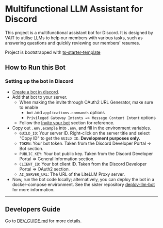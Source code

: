 # Multifunctional LLM Assistant for Discord

This project is a multifunctional assistant bot for Discord. It is designed by VAIT to utilise LLMs to help our members with various tasks, such as answering questions and quickly reviewing our members' resumes.

Project is bootstrapped with [ts-starter-template](https://github.com/samhwang/ts-starter-template)

## How to Run this Bot

### Setting up the bot in Discord

- [Create a bot in discord](https://discordjs.guide/preparations/setting-up-a-bot-application.html#creating-your-bot).
- Add that bot to your server.
  - When making the invite through OAuth2 URL Generator, make sure to enable
    - `bot` and `applications.commands` options
    - `Privileged Gateway Intents => Message Content Intent` options
  - Follow the [Invite your bot](https://discordjs.guide/preparations/adding-your-bot-to-servers.html) section for reference.
- Copy out `.env.example` into `.env`, and fill in the environment variables.
  - `GUILD_ID`: Your server ID. Right-click on the server title and select "Copy ID" to get the `GUILD ID`. **Development purposes only.**
  - `TOKEN`: Your bot token. Taken from the Discord Developer Portal => Bot section.
  - `PUBLIC_KEY`: Your bot public key. Taken from the Discord Developer Portal => General Information section.
  - `CLIENT_ID`: Your bot client ID. Taken from the Discord Developer Portal => OAuth2 section.
  - `AI_SERVER_URL`: The URL of the LiteLLM Proxy server.
- Now, run the bot code locally; alternatively, you can deploy the bot in a docker-compose environment. See the sister repository [deploy-llm-bot](https://github.com/bifrostlab/deploy-llm-bot) for more information.

---

## Developers Guide

Go to [DEV_GUIDE.md](./.github/DEV_GUIDE.md) for more details.
